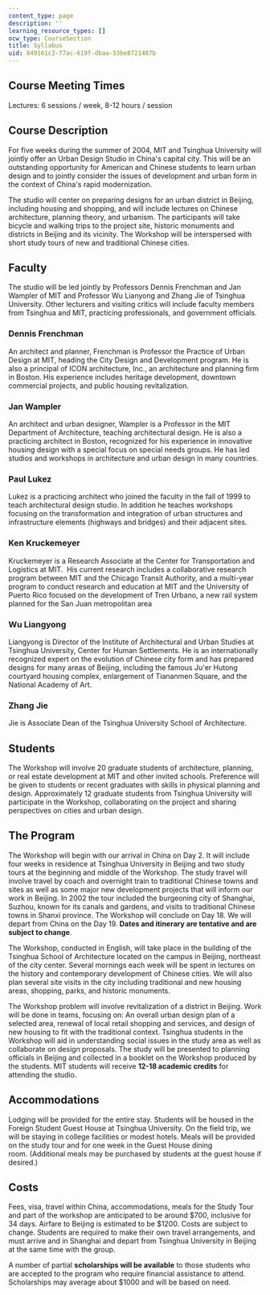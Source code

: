 ```yaml
---
content_type: page
description: ''
learning_resource_types: []
ocw_type: CourseSection
title: Syllabus
uid: 849161c2-77ac-619f-dbaa-53be8721487b
---
```


Course Meeting Times
--------------------

Lectures: 6 sessions / week, 8-12 hours / session

Course Description
------------------

For five weeks during the summer of 2004, MIT and Tsinghua University will jointly offer an Urban Design Studio in China's capital city. This will be an outstanding opportunity for American and Chinese students to learn urban design and to jointly consider the issues of development and urban form in the context of China's rapid modernization.

The studio will center on preparing designs for an urban district in Beijing, including housing and shopping, and will include lectures on Chinese architecture, planning theory, and urbanism. The participants will take bicycle and walking trips to the project site, historic monuments and districts in Beijing and its vicinity. The Workshop will be interspersed with short study tours of new and traditional Chinese cities.

Faculty
-------

The studio will be led jointly by Professors Dennis Frenchman and Jan Wampler of MIT and Professor Wu Lianyong and Zhang Jie of Tsinghua University. Other lecturers and visiting critics will include faculty members from Tsinghua and MIT, practicing professionals, and government officials.

### Dennis Frenchman

An architect and planner, Frenchman is Professor the Practice of Urban Design at MIT, heading the City Design and Development program. He is also a principal of ICON architecture, Inc., an architecture and planning firm in Boston. His experience includes heritage development, downtown commercial projects, and public housing revitalization.

### Jan Wampler

An architect and urban designer, Wampler is a Professor in the MIT Department of Architecture, teaching architectural design. He is also a practicing architect in Boston, recognized for his experience in innovative housing design with a special focus on special needs groups. He has led studios and workshops in architecture and urban design in many countries.

### Paul Lukez

Lukez is a practicing architect who joined the faculty in the fall of 1999 to teach architectural design studio. In addition he teaches workshops focusing on the transformation and integration of urban structures and infrastructure elements (highways and bridges) and their adjacent sites.

### Ken Kruckemeyer

Kruckemeyer is a Research Associate at the Center for Transportation and Logistics at MIT.  His current research includes a collaborative research program between MIT and the Chicago Transit Authority, and a multi-year program to conduct research and education at MIT and the University of Puerto Rico focused on the development of Tren Urbano, a new rail system planned for the San Juan metropolitan area

### Wu Liangyong

Liangyong is Director of the Institute of Architectural and Urban Studies at Tsinghua University, Center for Human Settlements. He is an internationally recognized expert on the evolution of Chinese city form and has prepared designs for many areas of Beijing, including the famous Ju'er Hutong courtyard housing complex, enlargement of Tiananmen Square, and the National Academy of Art.

### Zhang Jie

Jie is Associate Dean of the Tsinghua University School of Architecture.

Students
--------

The Workshop will involve 20 graduate students of architecture, planning, or real estate development at MIT and other invited schools. Preference will be given to students or recent graduates with skills in physical planning and design. Approximately 12 graduate students from Tsinghua University will participate in the Workshop, collaborating on the project and sharing perspectives on cities and urban design.

The Program
-----------

The Workshop will begin with our arrival in China on Day 2. It will include four weeks in residence at Tsinghua University in Beijing and two study tours at the beginning and middle of the Workshop. The study travel will involve travel by coach and overnight train to traditional Chinese towns and sites as well as some major new development projects that will inform our work in Beijing. In 2002 the tour included the burgeoning city of Shanghai, Suzhou, known for its canals and gardens, and visits to traditional Chinese towns in Shanxi province. The Workshop will conclude on Day 18. We will depart from China on the Day 19. **Dates and itinerary are tentative and are subject to change**.

The Workshop, conducted in English, will take place in the building of the Tsinghua School of Architecture located on the campus in Beijing, northeast of the city center. Several mornings each week will be spent in lectures on the history and contemporary development of Chinese cities. We will also plan several site visits in the city including traditional and new housing areas, shopping, parks, and historic monuments.

The Workshop problem will involve revitalization of a district in Beijing. Work will be done in teams, focusing on: An overall urban design plan of a selected area, renewal of local retail shopping and services, and design of new housing to fit with the traditional context. Tsinghua students in the Workshop will aid in understanding social issues in the study area as well as collaborate on design proposals. The study will be presented to planning officials in Beijing and collected in a booklet on the Workshop produced by the students. MIT students will receive **12-18 academic credits** for attending the studio.

Accommodations
--------------

Lodging will be provided for the entire stay. Students will be housed in the Foreign Student Guest House at Tsinghua University. On the field trip, we will be staying in college facilities or modest hotels. Meals will be provided on the study tour and for one week in the Guest House dining room. (Additional meals may be purchased by students at the guest house if desired.)

Costs
-----

Fees, visa, travel within China, accommodations, meals for the Study Tour and part of the workshop are anticipated to be around $700, inclusive for 34 days. Airfare to Beijing is estimated to be $1200. Costs are subject to change. Students are required to make their own travel arrangements, and must arrive and in Shanghai and depart from Tsinghua University in Beijing at the same time with the group.

A number of partial **scholarships will be available** to those students who are accepted to the program who require financial assistance to attend. Scholarships may average about $1000 and will be based on need.